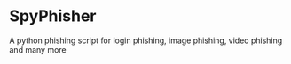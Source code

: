 # SpyPhisher
A python phishing script for login phishing, image phishing, video phishing and many more
